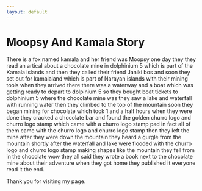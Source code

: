```yaml
---
layout: default
---
```



#  Moopsy And Kamala Story

 There  is a fox named kamala  and her friend was Moopsy one day they they read an artical about a chocolate 
mine in dolphinium 5 which is part of the Kamala islands and then they called their friend Janiki bos and soon they set out for kamalaland which is part of Narayan islands with their mining tools when they arrived there there was a waterway and a boat which was getting ready to depart to dolpinium 5 so they bought boat tickets to dolphinium 5  where the chocolate mine was they saw a lake and waterfall with running water then they climbed to the top of the mountain soon they began mining for chocolate which took 1 and a half hours when they were done they cracked a chocolate bar
and found the golden churro logo and churro logo stamp which came with a churro logo stamp pad in fact all of them came with the churro logo and churro logo stamp then they left the mine after they were down the mountain they heard a gurgle from the mountain shortly after the waterfall and lake were flooded with the churro logo and churro logo stamp making shapes like the mountain they fell from in the chocolate wow they all said they wrote a book next to the chocolate mine about their adventure when they got home they published it everyone read it the end.

Thank you for visiting my page.
